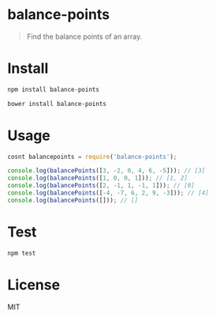 # balance-points

> Find the balance points of an array.

# Install

```bash
npm install balance-points
```

```bash
bower install balance-points
```

# Usage

```javascript
cosnt balancepoints = require('balance-points');

console.log(balancePoints([3, -2, 0, 4, 6, -5])); // [3]
console.log(balancePoints([1, 0, 0, 1])); // [1, 2]
console.log(balancePoints([2, -1, 1, -1, 1])); // [0]
console.log(balancePoints([-4, -7, 6, 2, 9, -3])); // [4]
console.log(balancePoints([])); // []
```

# Test

```bash
npm test
```

# License

MIT
